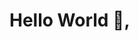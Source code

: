 
<h1>Hello World 👋, 
<!--
¡Soy Javier Melo! <br/><a href="https://github.com/javiermelom">Full Stack Developer</a> <a href="https://www.linkedin.com/in/javier-fernando-melo-martinez/"></a>

<h2>👩🏽‍💻 Mis Proyectos</h2>

  - [PokeApi](https://github.com/javiermelom/PokeApi)
  - [Api Rick & Morty](https://github.com/javiermelom/Trivia-Api-Ricky-and-Morty)


<h2>📄 Certificados </h2>

- [Dev.F](https://devf.la/)

<h2> 🤳 Conecta conmigo:</h2>

[<img align="left" alt="JavierMelo | LinkedIn" width="22px" src="https://cdn.jsdelivr.net/npm/simple-icons@v3/icons/linkedin.svg" />][linkedin]
[<img align="left" alt="JavierMelo | Github" width="22px" src="https://cdn.jsdelivr.net/npm/simple-icons@v3/icons/github.svg"/>]

[linkedin]: https://linkedin.com/in/javier-fernando-melo-martinez

- 🌱 Actualmente aprendo Python
- 👯 Estoy en busqueda de trabajo como Programador Remoto/ Hibrido/ Full Time
-->
